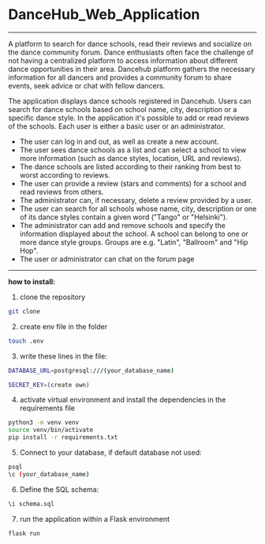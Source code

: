 # DanceHub_Web_Application
-----

A platform to search for dance schools, read their reviews and socialize on the dance community forum. Dance enthusiasts often face the challenge of not having a centralized platform to access information about different dance opportunities in their area. Dancehub platform gathers the necessary information for all dancers and provides a community forum to share events, seek advice or chat with fellow dancers.

The application displays dance schools registered in Dancehub. Users can search for dance schools based on school name, city, description or a specific dance style. In the application it's possible to add or read reviews of the schools. Each user is either a basic user or an administrator.

* The user can log in and out, as well as create a new account.
* The user sees dance schools as a list and can select a school to view more information (such as dance styles, location, URL and reviews).
* The dance schools are listed according to their ranking from best to worst according to reviews.
* The user can provide a review (stars and comments) for a school and read reviews from others.
* The administrator can, if necessary, delete a review provided by a user.
* The user can search for all schools whose name, city, description or one of its dance styles contain a given word ("Tango" or "Helsinki").
* The administrator can add and remove schools and specify the information displayed about the school. A school can belong to one or more dance style groups. Groups are  e.g. "Latin", "Ballroom" and "Hip Hop".
* The user or administrator can chat on the forum page

-----
**how to install:**
1) clone the repository

```bash
git clone
```
2) create env file in the folder

```bash
touch .env
```
3) write these lines in the file:
```bash
DATABASE_URL=postgresql:///(your_database_name)

SECRET_KEY=(create own)
```
4) activate virtual environment and install the dependencies in the requirements file

```bash
python3 -m venv venv
source venv/bin/activate
pip install -r requirements.txt
```
5) Connect to your database, if default database not used:
```bash
psql
\c (your_database_name)
```

6) Define the SQL schema:
```bash
\i schema.sql
```
7) run the application within a Flask environment
```bash
flask run
```